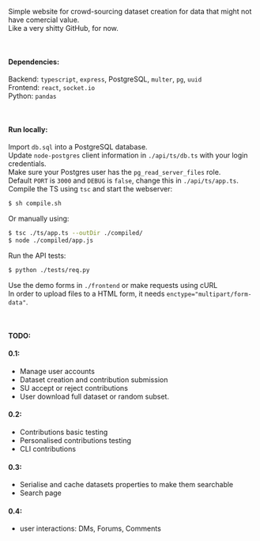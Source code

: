 
Simple website for crowd-sourcing dataset creation for data that might not have comercial value.     
Like a very shitty GitHub, for now.    

&nbsp;

#### Dependencies:      
Backend: `typescript`, `express`, PostgreSQL, `multer`, `pg`, `uuid`    
Frontend: `react`, `socket.io`    
Python: `pandas`  

&nbsp;

#### Run locally:
Import `db.sql` into a PostgreSQL database.     
Update `node-postgres` client information in `./api/ts/db.ts` with your login credentials.     
Make sure your Postgres user has the `pg_read_server_files` role.   
Default `PORT` is `3000` and `DEBUG` is `false`, change this in `./api/ts/app.ts`.      
Compile the TS using `tsc` and start the webserver:
```bash
$ sh compile.sh
```
Or manually using:
```bash
$ tsc ./ts/app.ts --outDir ./compiled/
$ node ./compiled/app.js
```
Run the API tests:
```bash
$ python ./tests/req.py
```
Use the demo forms in `./frontend` or make requests using cURL     
In order to upload files to a HTML form, it needs `enctype="multipart/form-data"`.
      
&nbsp;

#### TODO:
#### 0.1:
* Manage user accounts
* Dataset creation and contribution submission
* SU accept or reject contributions
* User download full dataset or random subset.

#### 0.2:
* Contributions basic testing
* Personalised contributions testing
* CLI contributions

#### 0.3:
* Serialise and cache datasets properties to make them searchable
* Search page

#### 0.4:
* user interactions: DMs, Forums, Comments
